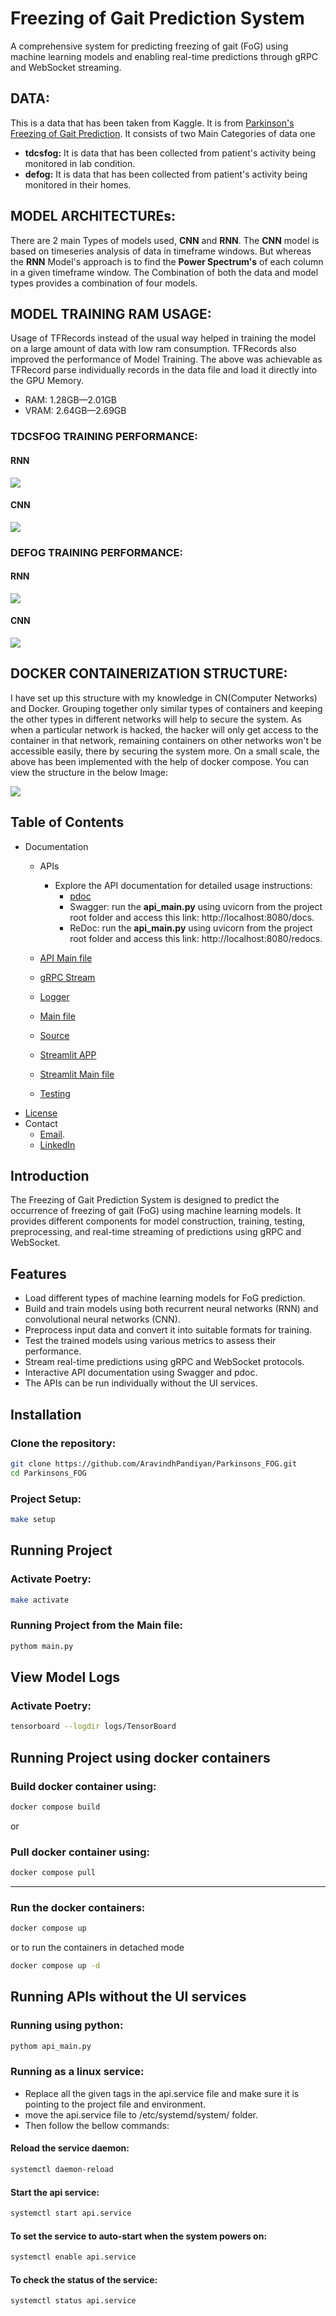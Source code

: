 # Freezing of Gait Prediction System

A comprehensive system for predicting freezing of gait (FoG) using machine learning models and enabling real-time
predictions through gRPC and WebSocket streaming.

## DATA:

This is a data that has been taken from Kaggle. It is from [Parkinson's Freezing of Gait Prediction](https://www.kaggle.com/competitions/tlvmc-parkinsons-freezing-gait-prediction/overview).
It consists of two Main Categories of data one 
- **tdcsfog:** It is data that has been collected from patient's activity being monitored in lab condition.
- **defog:** It is data that has been collected from patient's activity being monitored in their homes.

## MODEL ARCHITECTUREs:

There are 2 main Types of models used, **CNN** and **RNN**. The **CNN** model is based on timeseries analysis of 
data in timeframe windows. But whereas the **RNN** Model's approach is to find the **Power Spectrum's** of each column
in a given timeframe window. The Combination of both the data and model types provides a combination of four models.

## MODEL TRAINING RAM USAGE:

Usage of TFRecords instead of the usual way helped in training the model on a large amount of data with low 
ram consumption. TFRecords also improved the performance of Model Training. The above was achievable as TFRecord 
parse individually records in the data file and load it directly into the GPU Memory.

- RAM: 1.28GB—2.01GB
- VRAM: 2.64GB—2.69GB

### TDCSFOG TRAINING PERFORMANCE:

#### RNN

![](images/tdcsfog_rnn_training_system_performance.png)

#### CNN

![](images/tdcsfog_cnn_training_system_performance.png)

### DEFOG TRAINING PERFORMANCE:

#### RNN

![](images/defog_rnn_training_system_performance.png)

#### CNN

![](images/defog_cnn_training_system_performance.png)

## DOCKER CONTAINERIZATION STRUCTURE:

I have set up this structure with my knowledge in CN(Computer Networks) and Docker. Grouping together only 
similar types of containers and keeping the other types in different networks will help to secure the system. As 
when a particular network is hacked, the hacker will only get access to the container in that network, 
remaining containers on other networks won't be accessible easily, there by securing the system more. On a 
small scale, the above has been implemented with the help of docker compose. You can view the structure in the below Image:

![](images/Dockerization_structure.png)

## Table of Contents

- Documentation
    - APIs
        - Explore the API documentation for detailed usage instructions:
            - [pdoc](docs/api/app/index.md)
            - Swagger: run the **api_main.py** using uvicorn from the project root folder and access this
              link: http://localhost:8080/docs.
            - ReDoc: run the **api_main.py** using uvicorn from the project root folder and access this
              link: http://localhost:8080/redocs.

    - [API Main file](docs/api_main.md)
    - [gRPC Stream](docs/grpc_stream/index.md)
    - [Logger](docs/logger_config/log_config.md)
    - [Main file](docs/main.md)
    - [Source](docs/src/index.md)
    - [Streamlit APP](docs/streamlit_app/index.md)
    - [Streamlit Main file](docs/streamlit_main.md)
    - [Testing](docs/tests/index.md)
- [License](LICENSE)
- Contact
    - [Email](mailto:aravindh.p201.741@gmail.com).
    - [LinkedIn](https://www.linkedin.com/in/aravindh-pandiyan-80b983145)

## Introduction

The Freezing of Gait Prediction System is designed to predict the occurrence of freezing of gait (FoG) using machine
learning models. It provides different components for model construction, training, testing, preprocessing, and
real-time streaming of predictions using gRPC and WebSocket.

## Features

- Load different types of machine learning models for FoG prediction.
- Build and train models using both recurrent neural networks (RNN) and convolutional neural networks (CNN).
- Preprocess input data and convert it into suitable formats for training.
- Test the trained models using various metrics to assess their performance.
- Stream real-time predictions using gRPC and WebSocket protocols.
- Interactive API documentation using Swagger and pdoc.
- The APIs can be run individually without the UI services.

## Installation

### Clone the repository:

   ```bash
   git clone https://github.com/AravindhPandiyan/Parkinsons_FOG.git
   cd Parkinsons_FOG
   ```

### Project Setup:

   ```bash
   make setup
   ```

## Running Project

### Activate Poetry:

   ```bash
   make activate
   ```

### Running Project from the Main file:

   ```bash
   pythom main.py
   ```

## View Model Logs

### Activate Poetry:

   ```bash
   tensorboard --logdir logs/TensorBoard
   ```

## Running Project using docker containers

### Build docker container using:

   ```bash
   docker compose build
   ```

or

### Pull docker container using:

   ```bash
   docker compose pull
   ```

--------------------------------

### Run the docker containers:

   ```bash
   docker compose up
   ```

or to run the containers in detached mode

   ```bash
   docker compose up -d
   ```

## Running APIs without the UI services

### Running using python:

   ```bash
   pythom api_main.py
   ```

### Running as a linux service:

- Replace all the given tags in the api.service file and make sure it is pointing to the project file and environment.
- move the api.service file to /etc/systemd/system/ folder.
- Then follow the bellow commands:

#### Reload the service daemon:

   ```bash
   systemctl daemon-reload
   ```

#### Start the api service:

   ```bash
   systemctl start api.service
   ```

#### To set the service to auto-start when the system powers on:

   ```bash
   systemctl enable api.service
   ```

#### To check the status of the service:

   ```bash
   systemctl status api.service
   ```
